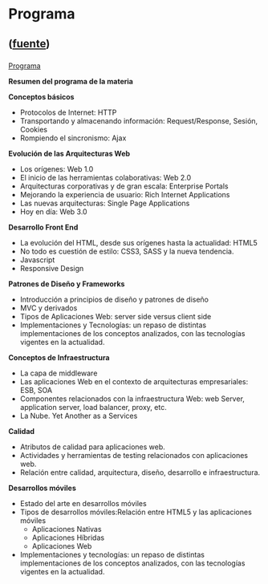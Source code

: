 # Programa
([fuente](https://campus.exactas.uba.ar/course/view.php?id=1060&section=1))
---
###
[Programa](https://campus.exactas.uba.ar/course/view.php?id=1060&section=1)

 **Resumen del programa de la materia**

**Conceptos básicos**

  - Protocolos de Internet: HTTP
  - Transportando y almacenando información: Request/Response, Sesión, Cookies
  - Rompiendo el sincronismo: Ajax

**Evolución de las Arquitecturas Web**

  - Los orígenes: Web 1.0
  - El inicio de las herramientas colaborativas: Web 2.0
  - Arquitecturas corporativas y de gran escala: Enterprise Portals
  - Mejorando la experiencia de usuario: Rich Internet Applications
  - Las nuevas arquitecturas: Single Page Applications
  - Hoy en día: Web 3.0

**Desarrollo Front End**

  - La evolución del HTML, desde sus orígenes hasta la actualidad: HTML5
  - No todo es cuestión de estilo: CSS3, SASS y la nueva tendencia.
  - Javascript
  - Responsive Design

**Patrones de Diseño y Frameworks**

  - Introducción a principios de diseño y patrones de diseño
  - MVC y derivados
  - Tipos de Aplicaciones Web: server side versus client side 
  - Implementaciones y Tecnologías: un repaso de distintas implementaciones de los conceptos analizados, con las tecnologías vigentes en la actualidad.

**Conceptos de Infraestructura**

  - La capa de middleware
  - Las aplicaciones Web en el contexto de arquitecturas empresariales: ESB, SOA
  - Componentes relacionados con la infraestructura Web: web Server, application server, load balancer, proxy, etc.
  - La Nube. Yet Another as a Services

**Calidad**

  - Atributos de calidad para aplicaciones web.
  - Actividades y herramientas de testing relacionados con aplicaciones web.
  - Relación entre calidad, arquitectura, diseño, desarrollo e infraestructura.

**Desarrollos móviles**

  - Estado del arte en desarrollos móviles
  - Tipos de desarrollos móviles:Relación entre HTML5 y las aplicaciones móviles
    - Aplicaciones Nativas
    - Aplicaciones Híbridas
    - Aplicaciones Web
  - Implementaciones y tecnologías: un repaso de distintas implementaciones de los conceptos analizados, con las tecnologías vigentes en la actualidad.

